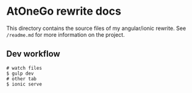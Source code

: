 # AtOneGo rewrite docs

This directory contains the source files of my angular/ionic rewrite. See `/readme.md` for more information on the project.

## Dev workflow

    # watch files
    $ gulp dev
    # other tab
    $ ionic serve
